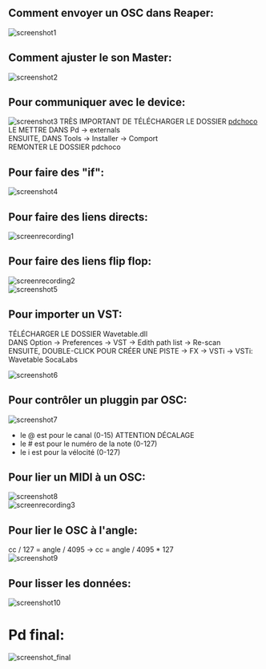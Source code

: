 ## Comment envoyer un OSC dans Reaper:
![screenshot1](https://github.com/Jadoooooou/582-531-COURS4-GR2/blob/main/COMPREHENSION_medias/screenshot1.png)   
## Comment ajuster le son Master:
![screenshot2](https://github.com/Jadoooooou/582-531-COURS4-GR2/blob/main/COMPREHENSION_medias/screenshot2.png)
## Pour communiquer avec le device:   
![screenshot3](https://github.com/Jadoooooou/582-531-COURS4-GR2/blob/main/COMPREHENSION_medias/screenshot3.png)
TRÈS IMPORTANT DE TÉLÉCHARGER LE DOSSIER [pdchoco](https://codeberg.org/thomasofredericks/pdchoco)      
LE METTRE DANS Pd -> externals  
ENSUITE, DANS Tools -> Installer -> Comport   
REMONTER LE DOSSIER pdchoco   
## Pour faire des "if":   
![screenshot4](https://github.com/Jadoooooou/582-531-COURS4-GR2/blob/main/COMPREHENSION_medias/screenshot4.png)   
## Pour faire des liens directs:   
![screenrecording1](https://github.com/Jadoooooou/582-531-COURS4-GR2/blob/main/COMPREHENSION_medias/screenrecording1.gif)  
## Pour faire des liens flip flop:   
![screenrecording2](https://github.com/Jadoooooou/582-531-COURS4-GR2/blob/main/COMPREHENSION_medias/screenrecording2.gif)   
![screenshot5](https://github.com/Jadoooooou/582-531-COURS4-GR2/blob/main/COMPREHENSION_medias/screenshot5.png)   
## Pour importer un VST:   
TÉLÉCHARGER LE DOSSIER Wavetable.dll    
DANS Option -> Preferences -> VST -> Edith path list -> Re-scan   
ENSUITE, DOUBLE-CLICK POUR CRÉER UNE PISTE -> FX -> VSTi -> VSTi: Wavetable SocaLabs   
   
![screenshot6](https://github.com/Jadoooooou/582-531-COURS4-GR2/blob/main/COMPREHENSION_medias/screenshot6.png)   
## Pour contrôler un pluggin par OSC:   
![screenshot7](https://github.com/Jadoooooou/582-531-COURS4-GR2/blob/main/COMPREHENSION_medias/screenshot7.png)  
* le @ est pour le canal (0-15) ATTENTION DÉCALAGE   
* le # est pour le numéro de la note (0-127)   
* le i est pour la vélocité (0-127)   
## Pour lier un MIDI à un OSC:   
![screenshot8](https://github.com/Jadoooooou/582-531-COURS4-GR2/blob/main/COMPREHENSION_medias/screenshot8.png)  
![screenrecording3](https://github.com/Jadoooooou/582-531-COURS4-GR2/blob/main/COMPREHENSION_medias/screenrecording3.gif)  
## Pour lier le OSC à l'angle:   
cc / 127 = angle / 4095 -> cc = angle / 4095 * 127     
![screenshot9](https://github.com/Jadoooooou/582-531-COURS4-GR2/blob/main/COMPREHENSION_medias/screenshot9.png)  
## Pour lisser les données:   
![screenshot10](https://github.com/Jadoooooou/582-531-COURS4-GR2/blob/main/COMPREHENSION_medias/screenshot10.png)  
# Pd final:   
![screenshot_final](https://github.com/Jadoooooou/582-531-COURS4-GR2/blob/main/COMPREHENSION_medias/screenshot_final.png)  

